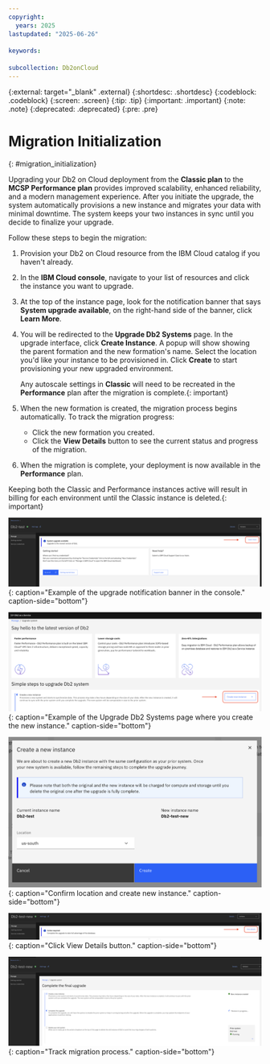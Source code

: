 ```yaml
---
copyright:
  years: 2025
lastupdated: "2025-06-26"

keywords:

subcollection: Db2onCloud
---
```



{:external: target="_blank" .external}
{:shortdesc: .shortdesc}
{:codeblock: .codeblock}
{:screen: .screen}
{:tip: .tip}
{:important: .important}
{:note: .note}
{:deprecated: .deprecated}
{:pre: .pre}

# Migration Initialization
{: #migration_initialization}

Upgrading your Db2 on Cloud deployment from the **Classic plan** to the **MCSP Performance plan** provides improved scalability, enhanced reliability, and a modern management experience. After you initiate the upgrade, the system automatically provisions a new instance and migrates your data with minimal downtime. The system keeps your two instances in sync until you decide to finalize your upgrade.

Follow these steps to begin the migration:

1. Provision your Db2 on Cloud resource from the IBM Cloud catalog if you haven't already.

2. In the **IBM Cloud console**, navigate to your list of resources and click the instance you want to upgrade.

3. At the top of the instance page, look for the notification banner that says **System upgrade available**, on the right-hand side of the banner, click **Learn More**.

4. You will be redirected to the **Upgrade Db2 Systems** page. In the upgrade interface, click **Create Instance**. A popup will show showing the parent formation and the new formation's name. Select the location you'd like your instance to be provisioned in. Click **Create** to start provisioning your new upgraded environment.

   Any autoscale settings in **Classic** will need to be recreated in the **Performance** plan after the migration is complete.{: important}


5. When the new formation is created, the migration process begins automatically. To track the migration progress:

   - Click the new formation you created.
   - Click the **View Details** button to see the current status and progress of the migration.

6. When the migration is complete, your deployment is now available in the **Performance** plan.

Keeping both the Classic and Performance instances active will result in billing for each environment until the Classic instance is deleted.{: important}

![System upgrade notification banner example](images/migration_learn_more.png){: caption="Example of the upgrade notification banner in the console." caption-side="bottom"}

![Upgrade Db2 Systems page example](images/migration_create_new_instance.png){: caption="Example of the Upgrade Db2 Systems page where you create the new instance." caption-side="bottom"}

![Create Instance Confirm](images/migration_create_confirm.png){: caption="Confirm location and create new instance." caption-side="bottom"}

![Migration view details button](images/migration_view_details.png){: caption="Click View Details button." caption-side="bottom"}

![Migration track migration process](images/migration_complete_restore.png){: caption="Track migration process." caption-side="bottom"}
